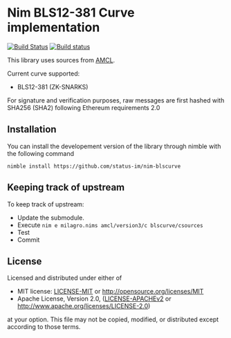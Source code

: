 # Nim BLS12-381 Curve implementation

[![Build Status](https://travis-ci.org/status-im/nim-blscurve.svg?branch=master)](https://travis-ci.org/status-im/nim-blscurve)
[![Build status](https://ci.appveyor.com/api/projects/status/6l1il60ljfbtxw3g/branch/master?svg=true)](https://ci.appveyor.com/project/nimbus/nim-blscurve/branch/master)

This library uses sources from [AMCL](https://github.com/apache/incubator-milagro-crypto).

Current curve supported:

  - BLS12-381 (ZK-SNARKS)

For signature and verification purposes, raw messages are first hashed with SHA256 (SHA2)
following Ethereum requirements 2.0

## Installation

You can install the developement version of the library through nimble with the following command
```
nimble install https://github.com/status-im/nim-blscurve
```

## Keeping track of upstream

To keep track of upstream:

- Update the submodule.
- Execute `nim e milagro.nims amcl/version3/c blscurve/csources`
- Test
- Commit

## License

Licensed and distributed under either of

* MIT license: [LICENSE-MIT](LICENSE-MIT) or http://opensource.org/licenses/MIT
* Apache License, Version 2.0, ([LICENSE-APACHEv2](LICENSE-APACHEv2) or http://www.apache.org/licenses/LICENSE-2.0)

at your option. This file may not be copied, modified, or distributed except according to those terms.
